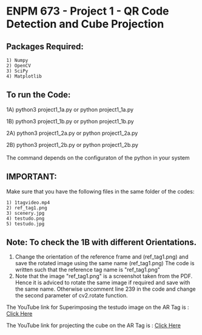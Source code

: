 # ENPM 673 - Project 1 - QR Code Detection and Cube Projection 
## Packages Required:
	1) Numpy
	2) OpenCV
	3) SciPy
	4) Matplotlib
## To run the Code:

1A) python3 project1_1a.py
		or
python project1_1a.py

1B) python3 project1_1b.py
		or
python project1_1b.py

2A) python3 project1_2a.py
		or
python project1_2a.py

2B) python3 project1_2b.py
		or
python project1_2b.py
<br><br>The command depends on the configuraton of the python in your system

## IMPORTANT:

Make sure that you have the following files in the same folder of the codes:

	1) 1tagvideo.mp4
	2) ref_tag1.png
	3) scenery.jpg
	4) testudo.png
	5) testudo.jpg

## Note: To check the 1B with different Orientations. 

1) Change the orientation of the reference frame and (ref_tag1.png) and save the rotated image using the same name (ref_tag1.png)
The code is written such that the reference tag name is "ref_tag1.png"
2) Note that the image "ref_tag1.png" is a screenshot taken from the PDF. Hence it is adviced to rotate the same image if required
and save with the same name. Otherwise uncomment line 239 in the code and change the second parameter of cv2.rotate function.

The YouTube link for Superimposing the testudo image on the AR Tag is : [Click Here](https://youtu.be/Ygzzfobbk4c)

The YouTube link for projecting the cube on the AR Tag is : [Click Here](https://youtu.be/uMhG0q6R-rI)
